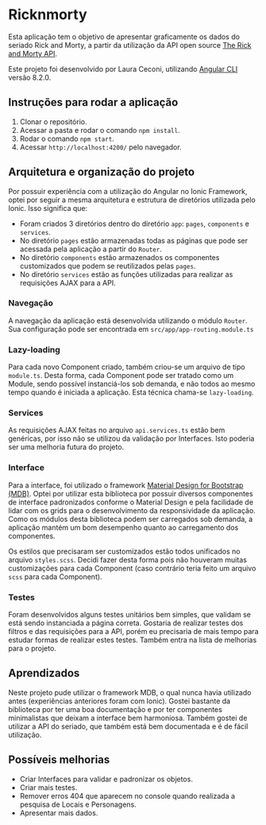 # Ricknmorty

Esta aplicação tem o objetivo de apresentar graficamente os dados do seriado Rick and Morty, a partir da utilização da API open source [The Rick and Morty API](https://rickandmortyapi.com/).

Este projeto foi desenvolvido por Laura Ceconi, utilizando [Angular CLI](https://github.com/angular/angular-cli) versão 8.2.0.

## Instruções para rodar a aplicação

1. Clonar o repositório.
2. Acessar a pasta e rodar o comando `npm install`.
3. Rodar o comando `npm start`.
4. Acessar `http://localhost:4200/` pelo navegador.

## Arquitetura e organização do projeto

Por possuir experiência com a utilização do Angular no Ionic Framework, optei por seguir a mesma arquitetura e estrutura de diretórios utilizada pelo Ionic. Isso significa que:
* Foram criados 3 diretórios dentro do diretório `app`: `pages`, `components` e `services`.
* No diretório `pages` estão armazenadas todas as páginas que pode ser acessada pela aplicação a partir do `Router`.
* No diretório `components` estão armazenados os componentes customizados que podem se reutilizados pelas `pages`.
* No diretório `services` estão as funções utilizadas para realizar as requisições AJAX para a API.

### Navegação
A navegação da aplicação está desenvolvida utilizando o módulo `Router`. Sua configuração pode ser encontrada em `src/app/app-routing.module.ts`

### Lazy-loading
Para cada novo Component criado, também criou-se um arquivo de tipo `module.ts`. Desta forma, cada Component pode ser tratado como um Module, sendo possível instanciá-los sob demanda, e não todos ao mesmo tempo quando é iniciada a aplicação. Esta técnica chama-se `lazy-loading`.

### Services
As requisições AJAX feitas no arquivo `api.services.ts` estão bem genéricas, por isso não se utilizou da validação por Interfaces. Isto poderia ser uma melhoria futura do projeto.

### Interface
Para a interface, foi utilizado o framework [Material Design for Bootstrap (MDB)](https://mdbootstrap.com/). Optei por utilizar esta biblioteca por possuir diversos componentes de interface padronizados conforme o Material Design e pela facilidade de lidar com os grids para o desenvolvimento da responsividade da aplicação. Como os módulos desta biblioteca podem ser carregados sob demanda, a aplicação mantém um bom desempenho quanto ao carregamento dos componentes.

Os estilos que precisaram ser customizados estão todos unificados no arquivo `styles.scss`. Decidi fazer desta forma pois não houveram muitas customizações para cada Component (caso contrário teria feito um arquivo `scss` para cada Component).

### Testes

Foram desenvolvidos alguns testes unitários bem simples, que validam se está sendo instanciada a página correta. Gostaria de realizar testes dos filtros e das requisições para a API, porém eu precisaria de mais tempo para estudar formas de realizar estes testes. Também entra na lista de melhorias para o projeto.

## Aprendizados

Neste projeto pude utilizar o framework MDB, o qual nunca havia utilizado antes (experiências anteriores foram com Ionic). Gostei bastante da biblioteca por ter uma boa documentação e por ter componentes minimalistas que deixam a interface bem harmoniosa. Também gostei de utilizar a API do seriado, que também está bem documentada e é de fácil utilização.

## Possíveis melhorias

* Criar Interfaces para validar e padronizar os objetos.
* Criar mais testes.
* Remover erros 404 que aparecem no console quando realizada a pesquisa de Locais e Personagens.
* Apresentar mais dados.
